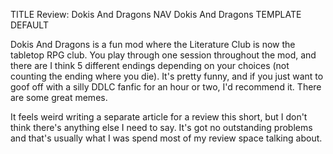 TITLE Review: Dokis And Dragons
NAV Dokis And Dragons
TEMPLATE DEFAULT

Dokis And Dragons is a fun mod where the Literature Club is now the tabletop RPG club. You play through one session throughout the mod, and there are I think 5 different endings depending on your choices (not counting the ending where you die). It's pretty funny, and if you just want to goof off with a silly DDLC fanfic for an hour or two, I'd recommend it. There are some great memes.

It feels weird writing a separate article for a review this short, but I don't think there's anything else I need to say. It's got no outstanding  problems and that's usually what I was spend most of my review space talking about.
